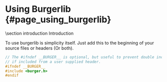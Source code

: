 Using Burgerlib {#page_using_burgerlib}
===============

\section introduction Introduction

To use burgerlib is simplicity itself. Just add this to the beginning of your source files or headers (Or both).

```C
// The #ifndef __BURGER__ is optional, but useful to prevent double includes
// if included from a user supplied header.
#ifndef __BURGER__
#include <burger.h>
#endif
```
